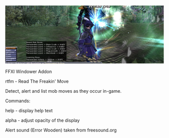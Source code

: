 ![Demonstration Screenshot](rtfm_sample1.png?raw=true "Demo Screenshot 1")

FFXI Windower Addon

rtfm - Read The Freakin' Move

Detect, alert and list mob moves as they occur in-game.

Commands:

help - display help text

alpha - adjust opacity of the display

Alert sound (Error Wooden) taken from freesound.org
